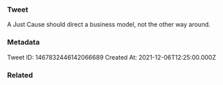 ### Tweet
A Just Cause should direct a business model, not the other way around.

### Metadata
Tweet ID: 1467832446142066689
Created At: 2021-12-06T12:25:00.000Z

### Related

